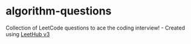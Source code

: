 # algorithm-questions
Collection of LeetCode questions to ace the coding interview! - Created using [LeetHub v3](https://github.com/raphaelheinz/LeetHub-3.0)
